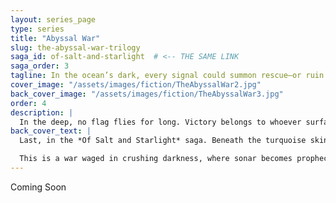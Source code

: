 ```yaml
---
layout: series_page
type: series
title: "Abyssal War"
slug: the-abyssal-war-trilogy
saga_id: of-salt-and-starlight  # <-- THE SAME LINK
saga_order: 3
tagline: In the ocean’s dark, every signal could summon rescue—or ruin
cover_image: "/assets/images/fiction/TheAbyssalWar2.jpg"
back_cover_image: "/assets/images/fiction/TheAbyssalWar3.jpg"
order: 4
description: |
  In the deep, no flag flies for long. Victory belongs to whoever surfaces last.
back_cover_text: |
  Last, in the *Of Salt and Starlight* saga. Beneath the turquoise skin of the Caribbean lies a shadow—deep trenches where nations hide weapons they swore they destroyed. When those secrets stir, Captain Corbin Shaw, older and carrying the weight of too many victories, is drawn into a conflict that will not stay on the surface. Rival fleets hunt him above, while in the depths, machines and monsters move to claim the black silence as their own.

  This is a war waged in crushing darkness, where sonar becomes prophecy and a single torpedo can rewrite borders. At its heart is *The Void Kraken*—a prototype warship built to dive deeper, run faster, and strike harder than anything afloat. From stealth runs through volcanic vents to battles lit only by bioluminescence and muzzle flash, the trilogy plunges into a theater where escape means outthinking not just the enemy, but the ocean itself. The deeper the fight goes, the more it becomes clear—some wars can only be won by those willing to disappear beneath the waves.
---
```

Coming Soon

